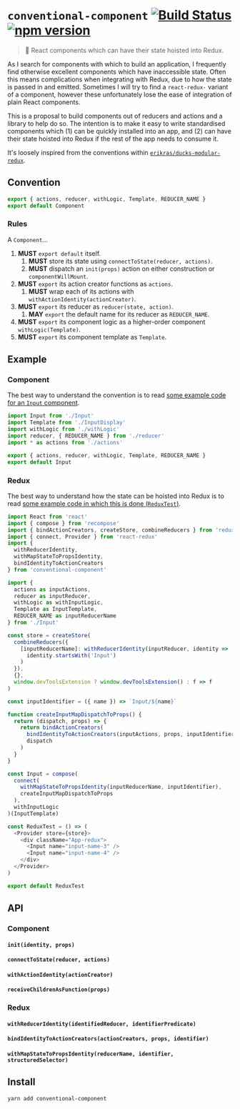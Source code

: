 # `conventional-component` [![Build Status](https://travis-ci.org/sebinsua/conventional-component.png)](https://travis-ci.org/sebinsua/conventional-component) [![npm version](https://badge.fury.io/js/conventional-component.svg)](https://www.npmjs.com/package/conventional-component)
> 🏴 React components which can have their state hoisted into Redux.

As I search for components with which to build an application, I frequently find otherwise excellent components which have inaccessible state. Often this means complications when integrating with Redux, due to how the state is passed in and emitted. Sometimes I will try to find a `react-redux-` variant of a component, however these unfortunately lose the ease of integration of plain React components.

This is a proposal to build components out of reducers and actions and a library to help do so. The intention is to make it easy to write standardised components which (1) can be quickly installed into an app, and (2) can have their state hoisted into Redux if the rest of the app needs to consume it.

It's loosely inspired from the conventions within [`erikras/ducks-modular-redux`](https://github.com/erikras/ducks-modular-redux).

## Convention

```js
export { actions, reducer, withLogic, Template, REDUCER_NAME }
export default Component
```

### Rules

A `Component`...

1. **MUST** `export default` itself.
    1. **MUST** store its state using `connectToState(reducer, actions)`.
    2. **MUST** dispatch an `init(props)` action on either construction or `componentWillMount`.
2. **MUST** `export` its action creator functions as `actions`.
    1. **MUST** wrap each of its actions with `withActionIdentity(actionCreator)`.
3. **MUST** `export` its reducer as `reducer(state, action)`.
    1. **MAY** `export` the default name for its reducer as `REDUCER_NAME`.
4. **MUST** `export` its component logic as a higher-order component `withLogic(Template)`.
5. **MUST** `export` its component template as `Template`.

## Example

### Component

The best way to understand the convention is to read [some example code for an `Input` component](./example/src/Input).

```js
import Input from './Input'
import Template from './InputDisplay'
import withLogic from './withLogic'
import reducer, { REDUCER_NAME } from './reducer'
import * as actions from './actions'

export { actions, reducer, withLogic, Template, REDUCER_NAME }
export default Input
```

### Redux

The best way to understand how the state can be hoisted into Redux is to read [some example code in which this is done (`ReduxTest`)](./example/src/ReduxTest.js).

```js
import React from 'react'
import { compose } from 'recompose'
import { bindActionCreators, createStore, combineReducers } from 'redux'
import { connect, Provider } from 'react-redux'
import {
  withReducerIdentity,
  withMapStateToPropsIdentity,
  bindIdentityToActionCreators
} from 'conventional-component'

import {
  actions as inputActions,
  reducer as inputReducer,
  withLogic as withInputLogic,
  Template as InputTemplate,
  REDUCER_NAME as inputReducerName
} from './Input'

const store = createStore(
  combineReducers({
    [inputReducerName]: withReducerIdentity(inputReducer, identity =>
      identity.startsWith('Input')
    )
  }),
  {},
  window.devToolsExtension ? window.devToolsExtension() : f => f
)

const inputIdentifier = ({ name }) => `Input/${name}`

function createInputMapDispatchToProps() {
  return (dispatch, props) => {
    return bindActionCreators(
      bindIdentityToActionCreators(inputActions, props, inputIdentifier),
      dispatch
    )
  }
}

const Input = compose(
  connect(
    withMapStateToPropsIdentity(inputReducerName, inputIdentifier),
    createInputMapDispatchToProps
  ),
  withInputLogic
)(InputTemplate)

const ReduxTest = () => (
  <Provider store={store}>
    <div className="App-redux">
      <Input name="input-name-3" />
      <Input name="input-name-4" />
    </div>
  </Provider>
)

export default ReduxTest
```

## API

### Component

#### `init(identity, props)`

#### `connectToState(reducer, actions)`

#### `withActionIdentity(actionCreator)`

#### `receiveChildrenAsFunction(props)`

### Redux

#### `withReducerIdentity(identifiedReducer, identifierPredicate)`

#### `bindIdentityToActionCreators(actionCreators, props, identifier)`

#### `withMapStateToPropsIdentity(reducerName, identifier, structuredSelector)`

## Install

```sh
yarn add conventional-component
```
